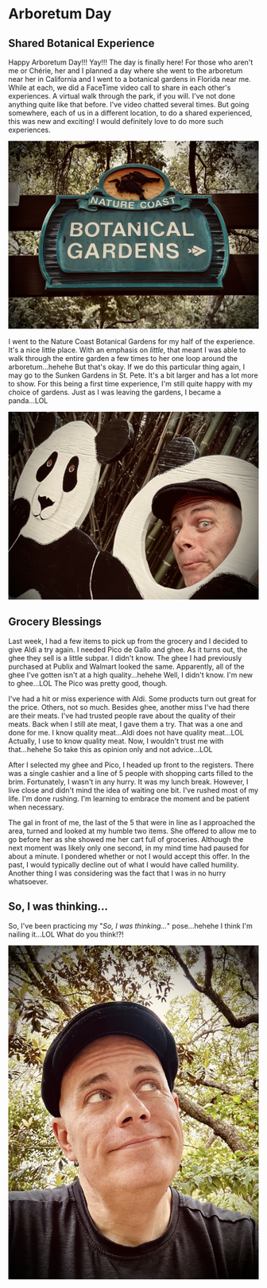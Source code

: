 # Arboretum Day

## Shared Botanical Experience

Happy Arboretum Day!!! Yay!!! The day is finally here! For those who aren't me or Chérie, her and I planned a day where she went to the arboretum near her in California and I went to a botanical gardens in Florida near me. While at each, we did a FaceTime video call to share in each other's experiences. A virtual walk through the park, if you will. I've not done anything quite like that before. I've video chatted several times. But going somewhere, each of us in a different location, to do a shared experienced, this was new and exciting! I would definitely love to do more such experiences.

![Sign for Nature Coast Botanical Gardens](./img/IMG_6155.jpeg)

I went to the Nature Coast Botanical Gardens for my half of the experience. It's a nice little place. With an emphasis on *little*, that meant I was able to walk through the entire garden a few times to her one loop around the arboretum...hehehe But that's okay. If we do this particular thing again, I may go to the Sunken Gardens in St. Pete. It's a bit larger and has a lot more to show. For this being a first time experience, I'm still quite happy with my choice of gardens. Just as I was leaving the gardens, I became a panda...LOL

![Selfie with a panda photo op cutout](./img/IMG_6164.jpeg)

## Grocery Blessings

Last week, I had a few items to pick up from the grocery and I decided to give Aldi a try again. I needed Pico de Gallo and ghee. As it turns out, the ghee they sell is a little subpar. I didn't know. The ghee I had previously purchased at Publix and Walmart looked the same. Apparently, all of the ghee I've gotten isn't at a high quality...hehehe Well, I didn't know. I'm new to ghee...LOL The Pico was pretty good, though.

I've had a hit or miss experience with Aldi. Some products turn out great for the price. Others, not so much. Besides ghee, another miss I've had there are their meats. I've had trusted people rave about the quality of their meats. Back when I still ate meat, I gave them a try. That was a one and done for me. I know quality meat...Aldi does not have quality meat...LOL Actually, I use to know quality meat. Now, I wouldn't trust me with that...hehehe So take this as opinion only and not advice...LOL

After I selected my ghee and Pico, I headed up front to the registers. There was a single cashier and a line of 5 people with shopping carts filled to the brim. Fortunately, I wasn't in any hurry. It was my lunch break. However, I live close and didn't mind the idea of waiting one bit. I've rushed most of my life. I'm done rushing. I'm learning to embrace the moment and be patient when necessary.

The gal in front of me, the last of the 5 that were in line as I approached the area, turned and looked at my humble two items. She offered to allow me to go before her as she showed me her cart full of groceries. Although the next moment was likely only one second, in my mind time had paused for about a minute. I pondered whether or not I would accept this offer. In the past, I would typically decline out of what I would have called humility. Another thing I was considering was the fact that I was in no hurry whatsoever.

## So, I was thinking...

So, I've been practicing my "*So, I was thinking...*" pose...hehehe I think I'm nailing it...LOL What do you think!?!

![Selfie looking up and off into the distance](./img/IMG_6157.jpeg)